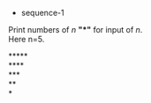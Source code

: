 <ul>
  <li>sequence-1</li>
</ul>
<p>Print numbers of <i>n</i> <b>"*"</b> for input of <i>n</i>. <br> Here n=5.</p>
<p>*****<br>****<br>***<br>**<br>*</p>

